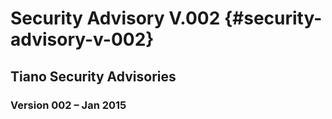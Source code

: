 # Security Advisory V.002 {#security-advisory-v-002}


## Tiano Security Advisories




### Version 002 – Jan 2015

